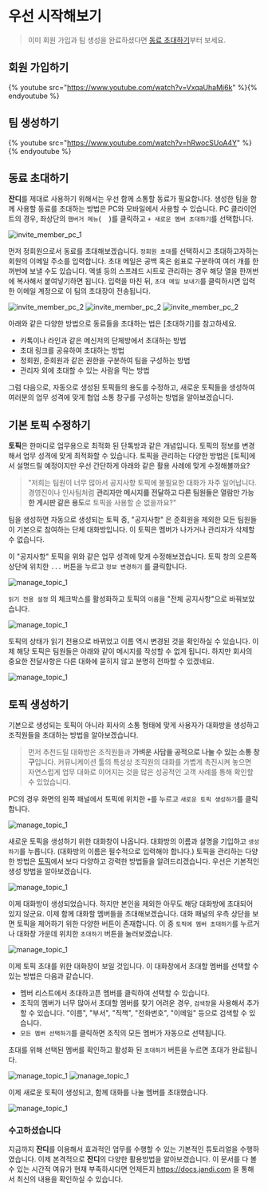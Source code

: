 우선 시작해보기
=====

> 이미 회원 가입과 팀 생성을 완료하셨다면 [동료 초대하기](#동료-초대하기)부터 보세요.

## 회원 가입하기

{% youtube src="https://www.youtube.com/watch?v=VxqaUhaMj6k" %}{% endyoutube %}

## 팀 생성하기

{% youtube src="https://www.youtube.com/watch?v=hRwocSUoA4Y" %}{% endyoutube %}

## 동료 초대하기
**잔디**를 제대로 사용하기 위해서는 우선 함께 소통할 동료가 필요합니다. 생성한 팀을 함께 사용할 동료를 초대하는 방법은 PC와 모바일에서 사용할 수 있습니다. PC 클라이언트의 경우, 좌상단의 `햄버거 메뉴`(<img src="images/hamburger.png" width="16">)를 클릭하고 `+ 새로운 멤버 초대하기`를 선택합니다.

![invite_member_pc_1](images/invite-01-2017-02-21.png)

먼저 정회원으로서 동료를 초대해보겠습니다. `정회원 초대`를 선택하시고 초대하고자하는 회원의 이메일 주소를 입력합니다. 초대 메일은 공백 혹은 쉼표로 구분하여 여러 개를 한꺼번에 보낼 수도 있습니다. 엑셀 등의 스프레드 시트로 관리하는 경우 해당 열을 한꺼번에 복사해서 붙여넣기하면 됩니다. 입력을 마친 뒤, `초대 메일 보내기`를 클릭하시면 입력한 이메일 계정으로 이 팀의 초대장이 전송됩니다.

![invite_member_pc_2](images/invite-02-2017-02-21.png)
![invite_member_pc_2](images/invite-04-2017-02-21.png)
![invite_member_pc_2](images/invite-05-2017-02-21.png)

아래와 같은 다양한 방법으로 동료들을 초대하는 법은 [초대하기]를 참고하세요.
* 카톡이나 라인과 같은 메신저의 단체방에서 초대하는 방법
* 초대 링크를 공유하여 초대하는 방법
* 정회원, 준회원과 같은 권한을 구분하여 팀을 구성하는 방법
* 관리자 외에 초대할 수 있는 사람을 막는 방법

그럼 다음으로, 자동으로 생성된 토픽들의 용도를 수정하고, 새로운 토픽들을 생성하여 여러분의 업무 성격에 맞게 협업 소통 창구를 구성하는 방법을 알아보겠습니다.

## 기본 토픽 수정하기

**토픽**은 한마디로 업무용으로 최적화 된 단톡방과 같은 개념입니다. 토픽의 정보를 변경해서 업무 성격에 맞게 최적화할 수 있습니다. 토픽을 관리하는 다양한 방법은 [토픽]에서 설명드릴 예정이지만 우선 간단하게 아래와 같은 활용 사례에 맞게 수정해볼까요?

> "저희는 팀원이 너무 많아서 공지사항 토픽에 불필요한 대화가 자주 일어납니다. 경영진이나 인사팀처럼 **관리자만 메시지를 전달하고 다른 팀원들은 열람만 가능한 게시판 같은 용도**로 토픽을 사용할 순 없을까요?"

팀을 생성하면 자동으로 생성되는 토픽 중, "공지사항" 은 준회원을 제외한 모든 팀원들이 기본으로 참여하는 단체 대화방입니다. 이 토픽은 멤버가 나가거나 관리자가 삭제할 수 없습니다.

이 "공지사항" 토픽을 위와 같은 업무 성격에 맞게 수정해보겠습니다. 토픽 창의 오른쪽 상단에 위치한 `...` 버튼을 누르고 `정보 변경하기` 를 클릭합니다.

![manage_topic_1](images/manage-topic-01-20170221.png)

`읽기 전용 설정` 의 체크박스를 활성화하고 토픽의 `이름`을 "전체 공지사항"으로 바꿔보았습니다.

![manage_topic_1](images/manage-topic-02-20170221.png)

토픽의 상태가 읽기 전용으로 바뀌었고 이름 역시 변경된 것을 확인하실 수 있습니다. 이제 해당 토픽은 팀원들은 아래와 같이 메시지를 작성할 수 없게 됩니다. 하지만 회사의 중요한 전달사항은 다른 대화에 묻히지 않고 분명히 전파할 수 있겠네요.

![manage_topic_1](images/manage-topic-03-20170221.png)

## 토픽 생성하기

기본으로 생성되는 토픽이 아니라 회사의 소통 형태에 맞게 사용자가 대화방을 생성하고 조직원들을 초대하는 방법을 알아보겠습니다.

> 먼저 추천드릴 대화방은 조직원들과 **가벼운 사담을 공적으로 나눌 수 있는 소통 창구**입니다. 커뮤니케이션 툴의 특성상 조직원의 대화를 가볍게 촉진시켜 놓으면 자연스럽게 업무 대화로 이어지는 것을 많은 성공적인 고객 사례를 통해 확인할 수 있었습니다.

PC의 경우 화면의 왼쪽 패널에서 토픽에 위치한 `+`를 누르고 `새로운 토픽 생성하기`를 클릭합니다.

![manage_topic_1](images/create-topic-01-20170222.png)

새로운 토픽을 생성하기 위한 대화창이 나옵니다. 대화방의 이름과 설명을 기입하고 `생성하기`를 누릅니다. (대화방의 이름은 필수적으로 입력해야 합니다.) 토픽을 관리하는 다양한 방법은 [토픽](topic.md)에서 보다 다양하고 강력한 방법들을 알려드리겠습니다. 우선은 기본적인 생성 방법을 알아보겠습니다.

![manage_topic_1](images/create-topic-02-20170222.png)

이제 대화방이 생성되었습니다. 하지만 본인을 제외한 아무도 해당 대화방에 초대되어 있지 않군요. 이제 함께 대화할 멤버들을 초대해보겠습니다. 대화 패널의 우측 상단을 보면 토픽을 제어하기 위한 다양한 버튼이 존재합니다. 이 중 `토픽에 멤버 초대하기`를 누르거나 대화창 가운데 위치한 `초대하기` 버튼을 눌러보겠습니다.

![manage_topic_1](images/create-topic-03-20170222.png)

이제 토픽 초대를 위한 대화창이 보일 것입니다. 이 대화창에서 초대할 멤버를 선택할 수 있는 방법은 다음과 같습니다.
- 멤버 리스트에서 초대하고픈 멤버를 클릭하여 선택할 수 있습니다.
- 조직의 멤버가 너무 많아서 초대할 멤버를 찾기 어려운 경우, `검색창`을 사용해서 추가할 수 있습니다. "이름", "부서", "직책", "전화번호", "이메일" 등으로 검색할 수 있습니다.
- `모든 멤버 선택하기`를 클릭하면 조직의 모든 멤버가 자동으로 선택됩니다.

초대를 위해 선택된 멤버를 확인하고 활성화 된 `초대하기` 버튼을 누르면 초대가 완료됩니다.

![manage_topic_1](images/create-topic-04-20170222.png)
![manage_topic_1](images/create-topic-05-20170222.png)

이제 새로운 토픽이 생성되고, 함께 대화를 나눌 멤버를 초대했습니다.

![manage_topic_1](images/create-topic-06-20170222.png)

### 수고하셨습니다

지금까지 **잔디**를 이용해서 효과적인 업무를 수행할 수 있는 기본적인 튜토리얼을 수행하였습니다. 이제 본격적으로 **잔디**의 다양한 활용방법을 알아보겠습니다. 이 문서를 다 볼 수 있는 시간적 여유가 현재 부족하시다면 언제든지 https://docs.jandi.com 을 통해서 최신의 내용을 확인하실 수 있습니다.
